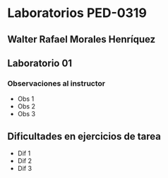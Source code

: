 # Laboratorios PED-0319

## Walter Rafael Morales Henríquez

## Laboratorio 01

### Observaciones al instructor
* Obs 1
* Obs 2
* Obs 3

## Dificultades en ejercicios de tarea
* Dif 1
* Dif 2
* Dif 3